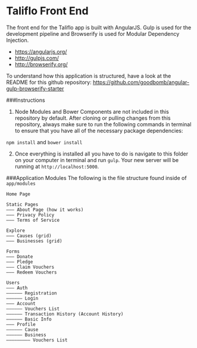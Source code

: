 # Taliflo Front End

The front end for the Taliflo app is built with AngularJS. Gulp is used for the development pipeline and Browserify is used for Modular Dependency Injection.

- https://angularjs.org/
- http://gulpjs.com/
- http://browserify.org/

To understand how this application is structured, have a look at the README for this github repository: https://github.com/goodbomb/angular-gulp-browserify-starter

###Instructions

1) Node Modules and Bower Components are not included in this repository by default. After cloning or pulling changes from this repository, always make sure to run the following commands in terminal to ensure that you have all of the necessary package dependencies:

```npm install``` and ```bower install```

2) Once everything is installed all you have to do is navigate to this folder on your computer in terminal and run ```gulp```. Your new server will be running at ```http://localhost:5000```.

###Application Modules
The following is the file structure found inside of ```app/modules```
```
Home Page

Static Pages
——— About Page (how it works)
——— Privacy Policy
——— Terms of Service

Explore
——— Causes (grid)
——— Businesses (grid)

Forms
——— Donate
——— Pledge
——— Claim Vouchers
——— Redeem Vouchers

Users
——— Auth
—————— Registration
—————— Login
——— Account
—————— Vouchers List
—————— Transaction History (Account History)
—————— Basic Info
——— Profile
—————— Cause
—————— Business
————————— Vouchers List
```
